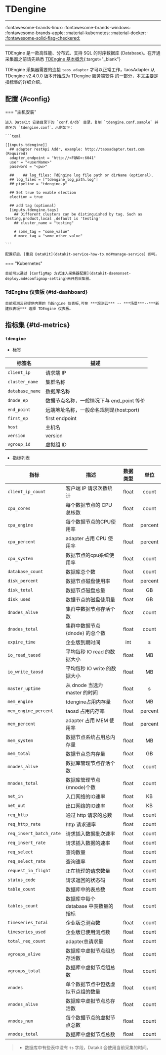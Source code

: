 
# TDengine
---

:fontawesome-brands-linux: :fontawesome-brands-windows: :fontawesome-brands-apple: :material-kubernetes: :material-docker:  · [:fontawesome-solid-flag-checkered:](index.md#legends "支持选举")

---

TDEngine 是一款高性能、分布式、支持 SQL 的时序数据库 (Database)。在开通采集器之前请先熟悉 [TDEngine 基本概念](https://docs.taosdata.com/concept/){:target="_blank"}

TDEngine 采集器需要的连接 `taos_adapter` 才可以正常工作，taosAdapter 从 TDengine v2.4.0.0 版本开始成为 TDengine 服务端软件 的一部分，本文主要是指标集的详细介绍。

## 配置  {#config}

=== "主机安装"


    进入 DataKit 安装目录下的 `conf.d/db` 目录，复制 `tdengine.conf.sample` 并命名为 `tdengine.conf`。示例如下：
    
    ```toml
        
    [[inputs.tdengine]]
      ## adapter restApi Addr, example: http://taosadapter.test.com  (Required)
      adapter_endpoint = "http://<FQND>:6041"
      user = "<userName>"
      password = "<pw>"
    
      ##    ## log_files: TdEngine log file path or dirName (optional).
      ## log_files = ["tdengine_log_path.log"]
      ## pipeline = "tdengine.p"
    
      ## Set true to enable election
      election = true
    	
      ## add tag (optional)
      [inputs.tdengine.tags]
    	## Different clusters can be distinguished by tag. Such as testing,product,local ,default is 'testing'
    	## cluster_name = "testing"
    
        # some_tag = "some_value"
        # more_tag = "some_other_value"
    
    ```

    配置好后，[重启 DataKit](datakit-service-how-to.md#manage-service) 即可。


=== "Kubernetes"

    目前可以通过 [ConfigMap 方式注入采集器配置](datakit-daemonset-deploy.md#configmap-setting)来开启采集器。


### TdEngine 仪表板 {#td-dashboard}

    目前观测云已提供内置的 TdEngine 仪表板,可在 ***观测云*** -- ***场景***--***新建仪表板*** 选择 TDEngine 仪表板。


## 指标集 {#td-metrics}



### `tdengine`



-  标签


| 标签名 | 描述    |
|  ----  | --------|
|`client_ip`|请求端 IP|
|`cluster_name`|集群名称|
|`database_name`|数据库名称|
|`dnode_ep`|数据节点名称，一般情况下与 end_point 等价|
|`end_point`|远端地址名称，一般命名规则是(host:port)|
|`first_ep`|first endpoint|
|`host`|主机名|
|`version`|version|
|`vgroup_id`|虚拟组 ID|

- 指标列表


| 指标 | 描述| 数据类型 | 单位   |
| ---- |---- | :---:    | :----: |
|`client_ip_count`|客户端 IP 请求次数统计|float|count|
|`cpu_cores`|每个数据节点的 CPU 总核数|float|count|
|`cpu_engine`|每个数据节点的CPU使用率|float|percent|
|`cpu_percent`|adapter 占用 CPU 使用率|float|percent|
|`cpu_system`|数据节点的cpu系统使用率|float|count|
|`database_count`|数据库总个数|float|count|
|`disk_percent`|数据节点磁盘使用率|float|percent|
|`disk_total`|数据节点磁盘总量|float|GB|
|`disk_used`|数据节点的磁盘使用量|float|GB|
|`dnodes_alive`|集群中数据节点存活个数|float|count|
|`dnodes_total`|集群中数据节点(dnode) 的总个数|float|count|
|`expire_time`|企业版到期时间|int|s|
|`io_read_taosd`|平均每秒 IO read 的数据大小|float|MB|
|`io_write_taosd`|平均每秒 IO write 的数据大小|float|MB|
|`master_uptime`|从 dnode 当选为 master 的时间|float|s|
|`mem_engine`|tdengine占用内存量|float|MB|
|`mem_engine_percent`|taosd 占用内存率|float|percent|
|`mem_percent`|adapter 占用 MEM 使用率|float|percent|
|`mem_system`|数据节点系统占用总内存量|float|MB|
|`mem_total`|数据节点总内存量|float|GB|
|`mnodes_alive`|数据库管理节点存活个数|float|count|
|`mnodes_total`|数据库管理节点(mnode)个数|float|count|
|`net_in`|入口网络的IO速率|float|KB|
|`net_out`|出口网络的IO速率|float|KB|
|`req_http`|通过 http 请求的总数|float|count|
|`req_http_rate`|http 请求速率|float|count|
|`req_insert_batch_rate`|请求插入数据批次速率|float|count|
|`req_insert_rate`|请求插入数据的速率|float|count|
|`req_select`|查询数量|float|count|
|`req_select_rate`|查询速率|float|count|
|`request_in_flight`|正在梳理的请求数量|float|count|
|`status_code`|请求返回的状态码|float|count|
|`table_count`|数据库中的表总数|float|count|
|`tables_count`|数据库中每个 database 中表数量的指标|float|count|
|`timeseries_total`|企业版总测点数|float|count|
|`timeseries_used`|企业版已使用测点数|float|count|
|`total_req_count`|adapter总请求量|float|count|
|`vgroups_alive`|数据库中虚拟节点组总存活数|float|count|
|`vgroups_total`|数据库中虚拟节点组总数|float|count|
|`vnodes`|单个数据节点中包括虚拟节点组的数量|float|count|
|`vnodes_alive`|数据库中虚拟节点总存活数|float|count|
|`vnodes_num`|每个数据节点的虚拟节点总数|float|count|
|`vnodes_total`|数据库中虚拟节点总数|float|count|



> - 数据库中有些表中没有 `ts` 字段，Datakit 会使用当前采集的时间。
